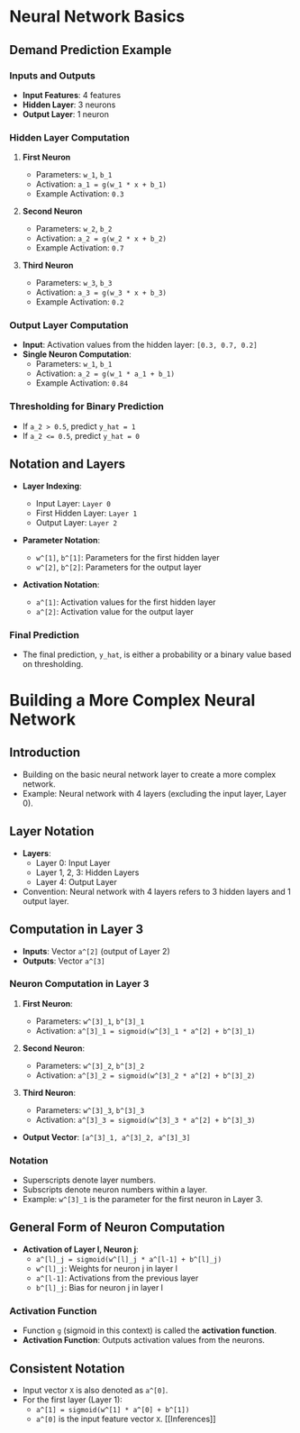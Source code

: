 # Neural Network Basics

## Demand Prediction Example

### Inputs and Outputs
- **Input Features**: 4 features
- **Hidden Layer**: 3 neurons
- **Output Layer**: 1 neuron

### Hidden Layer Computation
1. **First Neuron**
   - Parameters: `w_1`, `b_1`
   - Activation: `a_1 = g(w_1 * x + b_1)`
   - Example Activation: `0.3`
   
2. **Second Neuron**
   - Parameters: `w_2`, `b_2`
   - Activation: `a_2 = g(w_2 * x + b_2)`
   - Example Activation: `0.7`
   
3. **Third Neuron**
   - Parameters: `w_3`, `b_3`
   - Activation: `a_3 = g(w_3 * x + b_3)`
   - Example Activation: `0.2`

### Output Layer Computation
- **Input**: Activation values from the hidden layer: `[0.3, 0.7, 0.2]`
- **Single Neuron Computation**:
  - Parameters: `w_1`, `b_1`
  - Activation: `a_2 = g(w_1 * a_1 + b_1)`
  - Example Activation: `0.84`

### Thresholding for Binary Prediction
- If `a_2 > 0.5`, predict `y_hat = 1`
- If `a_2 <= 0.5`, predict `y_hat = 0`

## Notation and Layers
- **Layer Indexing**:
  - Input Layer: `Layer 0`
  - First Hidden Layer: `Layer 1`
  - Output Layer: `Layer 2`

- **Parameter Notation**:
  - `w^[1]`, `b^[1]`: Parameters for the first hidden layer
  - `w^[2]`, `b^[2]`: Parameters for the output layer

- **Activation Notation**:
  - `a^[1]`: Activation values for the first hidden layer
  - `a^[2]`: Activation value for the output layer

### Final Prediction
- The final prediction, `y_hat`, is either a probability or a binary value based on thresholding.
# Building a More Complex Neural Network

## Introduction
- Building on the basic neural network layer to create a more complex network.
- Example: Neural network with 4 layers (excluding the input layer, Layer 0).

## Layer Notation
- **Layers**:
  - Layer 0: Input Layer
  - Layer 1, 2, 3: Hidden Layers
  - Layer 4: Output Layer
- Convention: Neural network with 4 layers refers to 3 hidden layers and 1 output layer.

## Computation in Layer 3
- **Inputs**: Vector `a^[2]` (output of Layer 2)
- **Outputs**: Vector `a^[3]`

### Neuron Computation in Layer 3
1. **First Neuron**:
   - Parameters: `w^[3]_1`, `b^[3]_1`
   - Activation: `a^[3]_1 = sigmoid(w^[3]_1 * a^[2] + b^[3]_1)`

2. **Second Neuron**:
   - Parameters: `w^[3]_2`, `b^[3]_2`
   - Activation: `a^[3]_2 = sigmoid(w^[3]_2 * a^[2] + b^[3]_2)`

3. **Third Neuron**:
   - Parameters: `w^[3]_3`, `b^[3]_3`
   - Activation: `a^[3]_3 = sigmoid(w^[3]_3 * a^[2] + b^[3]_3)`

- **Output Vector**: `[a^[3]_1, a^[3]_2, a^[3]_3]`

### Notation
- Superscripts denote layer numbers.
- Subscripts denote neuron numbers within a layer.
- Example: `w^[3]_1` is the parameter for the first neuron in Layer 3.

## General Form of Neuron Computation
- **Activation of Layer l, Neuron j**:
  - `a^[l]_j = sigmoid(w^[l]_j * a^[l-1] + b^[l]_j)`
  - `w^[l]_j`: Weights for neuron j in layer l
  - `a^[l-1]`: Activations from the previous layer
  - `b^[l]_j`: Bias for neuron j in layer l

### Activation Function
- Function `g` (sigmoid in this context) is called the **activation function**.
- **Activation Function**: Outputs activation values from the neurons.

## Consistent Notation
- Input vector `X` is also denoted as `a^[0]`.
- For the first layer (Layer 1):
  - `a^[1] = sigmoid(w^[1] * a^[0] + b^[1])`
  - `a^[0]` is the input feature vector `X`.
[[Inferences]]

